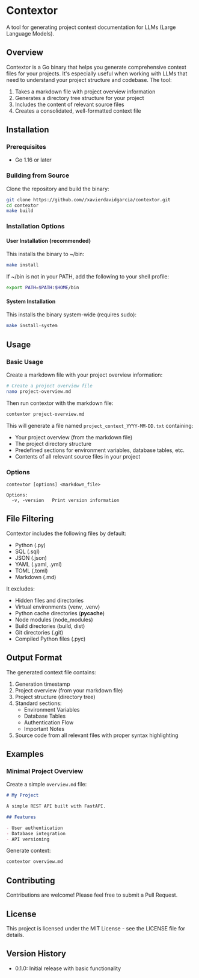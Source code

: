 # Contextor

A tool for generating project context documentation for LLMs (Large Language Models).

## Overview

Contextor is a Go binary that helps you generate comprehensive context files for your projects. It's especially useful when working with LLMs that need to understand your project structure and codebase. The tool:

1. Takes a markdown file with project overview information
2. Generates a directory tree structure for your project
3. Includes the content of relevant source files
4. Creates a consolidated, well-formatted context file

## Installation

### Prerequisites

- Go 1.16 or later

### Building from Source

Clone the repository and build the binary:

```bash
git clone https://github.com//xavierdavidgarcia/contextor.git
cd contextor
make build
```

### Installation Options

#### User Installation (recommended)

This installs the binary to ~/bin:

```bash
make install
```

If ~/bin is not in your PATH, add the following to your shell profile:

```bash
export PATH=$PATH:$HOME/bin
```

#### System Installation

This installs the binary system-wide (requires sudo):

```bash
make install-system
```

## Usage

### Basic Usage

Create a markdown file with your project overview information:

```bash
# Create a project overview file
nano project-overview.md
```

Then run contextor with the markdown file:

```bash
contextor project-overview.md
```

This will generate a file named `project_context_YYYY-MM-DD.txt` containing:
- Your project overview (from the markdown file)
- The project directory structure
- Predefined sections for environment variables, database tables, etc.
- Contents of all relevant source files in your project

### Options

```
contextor [options] <markdown_file>

Options:
  -v, -version   Print version information
```

## File Filtering

Contextor includes the following files by default:
- Python (.py)
- SQL (.sql)
- JSON (.json)
- YAML (.yaml, .yml)
- TOML (.toml)
- Markdown (.md)

It excludes:
- Hidden files and directories
- Virtual environments (venv, .venv)
- Python cache directories (__pycache__)
- Node modules (node_modules)
- Build directories (build, dist)
- Git directories (.git)
- Compiled Python files (.pyc)

## Output Format

The generated context file contains:

1. Generation timestamp
2. Project overview (from your markdown file)
3. Project structure (directory tree)
4. Standard sections:
   - Environment Variables
   - Database Tables
   - Authentication Flow
   - Important Notes
5. Source code from all relevant files with proper syntax highlighting

## Examples

### Minimal Project Overview

Create a simple `overview.md` file:

```markdown
# My Project

A simple REST API built with FastAPI.

## Features

- User authentication
- Database integration
- API versioning
```

Generate context:

```bash
contextor overview.md
```

## Contributing

Contributions are welcome! Please feel free to submit a Pull Request.

## License

This project is licensed under the MIT License - see the LICENSE file for details.

## Version History

- 0.1.0: Initial release with basic functionality
